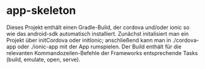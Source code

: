 # app-skeleton
Dieses Projekt enthält einen Gradle-Build, der cordova und/oder ionic so wie das android-sdk automatisch installiert.
Zunächst initalisiert man ein Projekt über initCordova oder initIonic; anschließend kann man in ./cordova-app oder ./ionic-app mit der App rumspielen.
Der Build enthält für die relevanten Kommandozeilen-Befehle der Frameworks entsprechende Tasks (build, emulate, open, serve).
